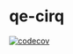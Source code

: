 # qe-cirq

[![codecov](https://codecov.io/gh/zapatacomputing/qe-cirq/branch/main/graph/badge.svg?token=9513V4OWNI)](https://codecov.io/gh/zapatacomputing/qe-cirq)
